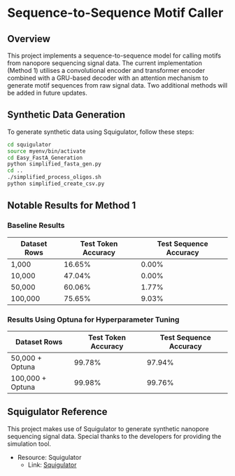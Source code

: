 # Sequence-to-Sequence Motif Caller

## Overview
This project implements a sequence-to-sequence model for calling motifs from nanopore sequencing signal data. The current implementation (Method 1) utilises a convolutional encoder and transformer encoder combined with a GRU-based decoder with an attention mechanism to generate motif sequences from raw signal data. Two additional methods will be added in future updates.

## Synthetic Data Generation
To generate synthetic data using Squigulator, follow these steps:

```bash
cd squigulator
source myenv/bin/activate
cd Easy_FastA_Generation
python simplified_fasta_gen.py
cd ..
./simplified_process_oligos.sh
python simplified_create_csv.py
```

## Notable Results for Method 1

### Baseline Results
| Dataset Rows | Test Token Accuracy | Test Sequence Accuracy |
|--------------|---------------------|------------------------|
| 1,000        | 16.65%              | 0.00%                  |
| 10,000       | 47.04%              | 0.00%                  |
| 50,000       | 60.06%              | 1.77%                  |
| 100,000      | 75.65%              | 9.03%                  |

### Results Using Optuna for Hyperparameter Tuning
| Dataset Rows         | Test Token Accuracy | Test Sequence Accuracy |
|----------------------|---------------------|------------------------|
| 50,000 + Optuna      | 99.78%              | 97.94%                 |
| 100,000 + Optuna     | 99.98%              | 99.76%                 |

## Squigulator Reference
This project makes use of Squigulator to generate synthetic nanopore sequencing signal data. Special thanks to the developers for providing the simulation tool.

- Resource: Squigulator
  - Link: [Squigulator](https://github.com/hasindu2008/squigulator)
```